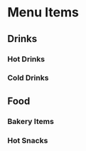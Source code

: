 # Menu Items

## Drinks

### Hot Drinks

### Cold Drinks


## Food

### Bakery Items

### Hot Snacks 